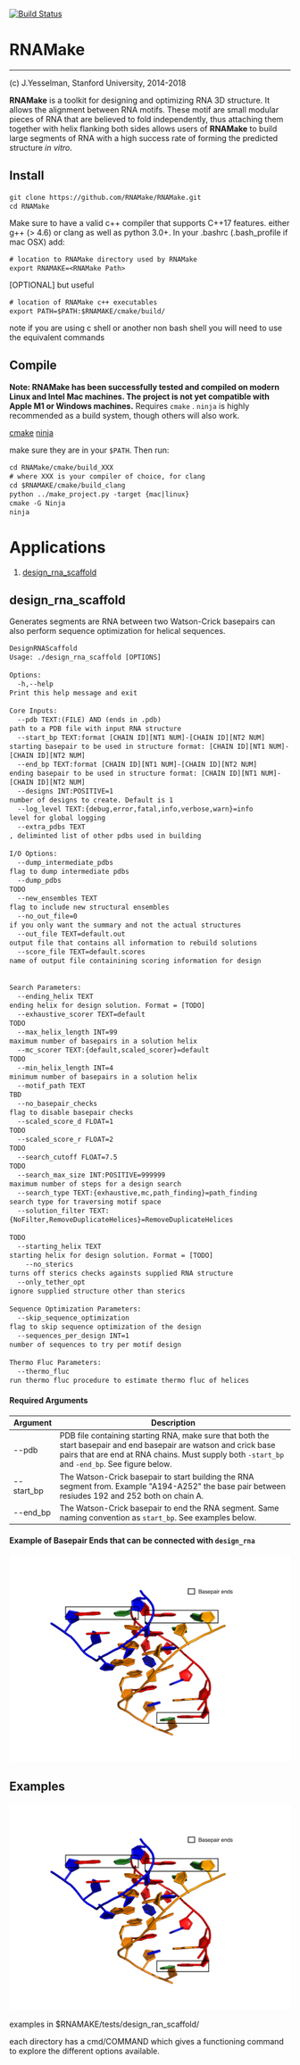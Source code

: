 [![Build Status](https://travis-ci.com/jyesselm/RNAMake.svg?token=Kxiycasibo9yqZt7eayf&branch=devel)](https://travis-ci.com/jyesselm/RNAMake)

RNAMake
=======
-----------
(c)  J.Yesselman, Stanford University, 2014-2018

**RNAMake** is a toolkit for designing and optimizing RNA 3D structure. It allows 
the alignment between RNA motifs. These motif are small modular pieces of RNA that are 
believed to fold independently, thus attaching them together with helix flanking both 
sides allows users of **RNAMake** to build large segments of RNA with a high success 
rate of forming the predicted structure _in vitro_.

Install
-------
```shell
git clone https://github.com/RNAMake/RNAMake.git
cd RNAMake
```

Make sure to have a valid c++ compiler that supports C++17 features. either g++ (> 4.6) or clang as well as python 3.0+. In your .bashrc (.bash_profile if mac OSX) add:

```shell
# location to RNAMake directory used by RNAMake
export RNAMAKE=<RNAMake Path> 
```
[OPTIONAL] but useful

```shell
# location of RNAMake c++ executables 
export PATH=$PATH:$RNAMAKE/cmake/build/ 
```

note if you are using c shell or another non bash shell you will need to use the equivalent commands


Compile
------- 
**Note: RNAMake has been successfully tested and compiled on modern Linux and Intel Mac machines. The project is not yet compatible with Apple M1 or Windows machines.**
Requires `cmake` . `ninja` is highly recommended as a build system, though others will also work.

[cmake](https://github.com/Kitware/CMake)
[ninja](https://github.com/ninja-build/ninja)

make sure they are in your `$PATH`. Then run:

```shell
cd RNAMake/cmake/build_XXX
# where XXX is your compiler of choice, for clang
cd $RNAMAKE/cmake/build_clang
python ../make_project.py -target {mac|linux}
cmake -G Ninja
ninja
```

Applications
============
1. <a href="#design_rna_scaffold">design_rna_scaffold</a>

<a id="design_rna_scaffold"></a>

design_rna_scaffold
-----------
Generates segments are RNA between two Watson-Crick basepairs can also perform sequence optimization for helical sequences. 

```
DesignRNAScaffold
Usage: ./design_rna_scaffold [OPTIONS]

Options:
  -h,--help                                                                     Print this help message and exit

Core Inputs:
  --pdb TEXT:(FILE) AND (ends in .pdb)                                          path to a PDB file with input RNA structure
  --start_bp TEXT:format [CHAIN ID][NT1 NUM]-[CHAIN ID][NT2 NUM]                starting basepair to be used in structure format: [CHAIN ID][NT1 NUM]-[CHAIN ID][NT2 NUM]
  --end_bp TEXT:format [CHAIN ID][NT1 NUM]-[CHAIN ID][NT2 NUM]                  ending basepair to be used in structure format: [CHAIN ID][NT1 NUM]-[CHAIN ID][NT2 NUM]
  --designs INT:POSITIVE=1                                                      number of designs to create. Default is 1
  --log_level TEXT:{debug,error,fatal,info,verbose,warn}=info                   level for global logging
  --extra_pdbs TEXT                                                             , deliminted list of other pdbs used in building

I/O Options:
  --dump_intermediate_pdbs                                                      flag to dump intermediate pdbs
  --dump_pdbs                                                                   TODO
  --new_ensembles TEXT                                                          flag to include new structural ensembles
  --no_out_file=0                                                               if you only want the summary and not the actual structures
  --out_file TEXT=default.out                                                   output file that contains all information to rebuild solutions
  --score_file TEXT=default.scores                                              name of output file containining scoring information for design


Search Parameters:
  --ending_helix TEXT                                                           ending helix for design solution. Format = [TODO]
  --exhaustive_scorer TEXT=default                                              TODO
  --max_helix_length INT=99                                                     maximum number of basepairs in a solution helix
  --mc_scorer TEXT:{default,scaled_scorer}=default                              TODO
  --min_helix_length INT=4                                                      minimum number of basepairs in a solution helix
  --motif_path TEXT                                                             TBD
  --no_basepair_checks                                                          flag to disable basepair checks
  --scaled_score_d FLOAT=1                                                      TODO
  --scaled_score_r FLOAT=2                                                      TODO
  --search_cutoff FLOAT=7.5                                                     TODO
  --search_max_size INT:POSITIVE=999999                                         maximum number of steps for a design search
  --search_type TEXT:{exhaustive,mc,path_finding}=path_finding                  search type for traversing motif space
  --solution_filter TEXT:{NoFilter,RemoveDuplicateHelices}=RemoveDuplicateHelices
                                                                                TODO                                                         
  --starting_helix TEXT                                                         starting helix for design solution. Format = [TODO]
    --no_sterics                                                                turns off sterics checks againsts supplied RNA structure
  --only_tether_opt                                                             ignore supplied structure other than sterics

Sequence Optimization Parameters:
  --skip_sequence_optimization                                                  flag to skip sequence optimization of the design
  --sequences_per_design INT=1                                                  number of sequences to try per motif design

Thermo Fluc Parameters:
  --thermo_fluc                                                                 run thermo fluc procedure to estimate thermo fluc of helices

```
#### Required Arguments

Argument  | Description
------------- | -------------
--pdb		    | PDB file containing starting RNA, make sure that both the start basepair and end basepair are watson and crick base pairs that are end at RNA chains. Must supply both `-start_bp` and `-end_bp`. See figure below.
--start_bp			    | The Watson-Crick basepair to start building the RNA segment from. Example "A194-A252" the base pair between resiudes 192 and 252 both on chain A. 
--end_bp			 |	The Watson-Crick basepair to end the RNA segment. Same naming convention as `start_bp`. See examples below.

#### Example of Basepair Ends that can be connected with `design_rna`

![basepair_end_examples](readme_resources/ggaa_tetraloop.png "Basepair End Example")

## Examples

![basepair_end_examples](readme_resources/ggaa_tetraloop.png "Basepair End Example")

examples in $RNAMAKE/tests/design_ran_scaffold/

each directory has a cmd/COMMAND which gives a functioning command to explore the different options available. 

